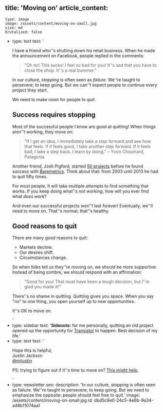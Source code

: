 title: 'Moving on'
article_content:
  -
    type: image
    image: /assets/content/moving-on-small.jpg
    size: md
    brutalized: false
  -
    type: text
    text: '<p>I have a friend who''s shutting down his retail business. When he made the announcement on Facebook, people replied in the comments:</p><blockquote><p>"Oh no! This sucks! I feel so bad for you! It''s sad that you have to close the shop. It''s a real bummer."</p></blockquote><p>In our culture,  <i>stopping</i> is often seen as <i>failure</i>. We''re taught to persevere; to keep going. But we can''t expect people to continue every project they start.</p><p>We need to make room for people to&nbsp;<i>quit.</i></p><h2>Success requires stopping</h2><p>Most of the successful people I know are good at quitting! When things aren''t working, they move on:</p><blockquote><p>"If I get an idea, I immediately take a step forward and see how that feels. If it feels good, I take another step forward. If it feels bad, I take a step back. I learn by doing." – Yvon Chouinard, Patagonia</p></blockquote><p>Another friend, Josh Pigford, started <a href="https://joshpigford.com/projects" target="_blank" rel="noopener noreferrer">50 projects</a> before he found success with <a href="https://baremetrics.com/" target="_blank" rel="noopener noreferrer">Baremetrics</a>. Think about that: from 2003 until 2013 he had to quit fifty times.</p><p>For most people, It will take multiple attempts to find something that works. If you keep doing what''s <i>not working</i>, how will you ever find what <i>does work</i>?&nbsp;</p><p>And even our successful projects won''t last forever! Eventually, we''ll need to move on. That''s normal; that''s healthy.</p><h2>Good reasons to quit</h2><p>There are many good reasons to quit:</p><ul><li>Markets decline.</li><li>Our desires shift.</li><li>Circumstances change. </li></ul><p>So when folks tell us they''re moving on, we should be more supportive. Instead of being sombre, we should respond with an affirmation:</p><blockquote><p>"Good for you! That must have been a tough decision, but I''m glad you made it!"</p></blockquote><p>There''s no shame in quitting. Quitting gives you space. When you say "no" to one thing, you open yourself up to new opportunities.</p><p>It''s OK to move on.</p>'
  -
    type: sidebar
    text: '**Sidenote:** for me personally, quitting an old project opened up the opportunity for [Transistor](https://transistor.fm/?via=justin) to happen. Best decision of my life.'
  -
    type: text
    text: '<p>Hope this is helpful,<br>Justin Jackson<br><a href="https://twitter.com/mijustin">@mijustin</a></p><p>PS: trying to figure out if it''s time to move on? <a href="https://justinjackson.ca/giveup">This might help</a>.</p>'
  -
    type: newsletter
seo:
  description: 'In our culture, stopping is often seen as failure. We''re taught to persevere; to keep going. But we need to emphasize the opposite: people should feel free to quit.'
  image: /assets/content/moving-on-small.jpg
id: dbd5c9e0-24c5-4e6b-9a34-a48b11074aa1
